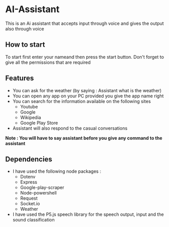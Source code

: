 # AI-Assistant
This is an Ai assistant that accepts input through voice and gives the output also through voice

## How to start
To start first enter your nameand then press the start button. Don't forget to give all the permissions that are required

## Features
* You can ask for the weather (by saying : Assistant what is the weather) 
* You can open any app on your PC provided you give the app name right
* You can search for the information available on the following sites
	* Youtube
	* Google
	* Wikipedia
	* Google Play Store
* Assistant will also respond to the casual conversations

**Note : You will have to say assistant before you give any command to the assistant**

## Dependencies
* I have used the following node packages :
	* Dotenv
	* Express
	* Google-play-scraper
	* Node-powershell
	* Request
	* Socket.io
	* Weather
* I have used the P5.js speech library for the speech output, input and the sound classification